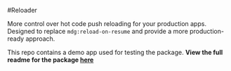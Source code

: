 #Reloader

More control over hot code push reloading for your production apps.   Designed to replace `mdg:reload-on-resume` and provide a more production-ready approach.

This repo contains a demo app used for testing the package.  **View the full readme for the package [here](packages/reloader)**